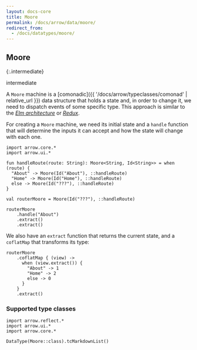 ```yaml
---
layout: docs-core
title: Moore
permalink: /docs/arrow/data/moore/
redirect_from:
  - /docs/datatypes/moore/
---
```


## Moore

{:.intermediate}

intermediate

A `Moore` machine is a [comonadic]({{ '/docs/arrow/typeclasses/comonad' | relative_url }}) data structure that holds a state and, in order to change it, we need to dispatch events of some specific type. This approach is similar to the [_Elm architecture_](https://guide.elm-lang.org/architecture/) or [_Redux_](https://redux.js.org).

For creating a `Moore` machine, we need its initial state and a `handle` function that will determine the inputs it can accept and how the state will change with each one.

```kotlin:ank
import arrow.core.*
import arrow.ui.*

fun handleRoute(route: String): Moore<String, Id<String>> = when (route) {
  "About" -> Moore(Id("About"), ::handleRoute)
  "Home" -> Moore(Id("Home"), ::handleRoute)
  else -> Moore(Id("???"), ::handleRoute)
}

val routerMoore = Moore(Id("???"), ::handleRoute)

routerMoore
    .handle("About")
    .extract()
    .extract()
```

We also have an `extract` function that returns the current state, and a `coflatMap` that transforms its type:

```kotlin:ank
routerMoore
    .coflatMap { (view) ->
      when (view.extract()) {
        "About" -> 1
        "Home" -> 2
        else -> 0
      }
    }
    .extract()
```

### Supported type classes

```kotlin:ank:replace
import arrow.reflect.*
import arrow.ui.*
import arrow.core.*

DataType(Moore::class).tcMarkdownList()
```
